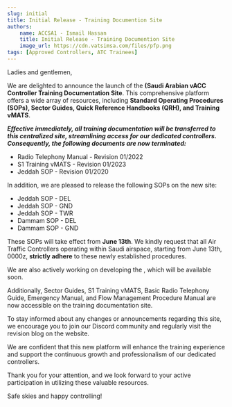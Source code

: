 ```yaml
---
slug: initial
title: Initial Release - Training Documention Site 
authors:
    name: ACCSA1 - Ismail Hassan
    title: Initial Release - Training Documention Site 
    image_url: https://cdn.vatsimsa.com/files/pfp.png
tags: [Approved Controllers, ATC Trainees]
---
```


Ladies and gentlemen,

We are delighted to announce the launch of the **(Saudi Arabian vACC Controller Training Documentation Site**. This comprehensive platform offers a wide array of resources, including **Standard Operating Procedures (SOPs), Sector Guides, Quick Reference Handbooks (QRH), and Training vMATS**.

***Effective immediately, all training documentation will be transferred to this centralized site, streamlining access for our dedicated controllers. Consequently, the following documents are now terminated:***

- Radio Telephony Manual - Revision 01/2022
- S1 Training vMATS - Revision 01/2023
- Jeddah SOP - Revision 01/2020

In addition, we are pleased to release the following SOPs on the new site:

- Jeddah SOP - DEL
- Jeddah SOP - GND
- Jeddah SOP - TWR
- Dammam SOP - DEL
- Dammam SOP - GND

These SOPs will take effect from **June 13th**. We kindly request that all Air Traffic Controllers operating within Saudi airspace, starting from June 13th, 0000z, **strictly adhere** to these newly established procedures.

We are also actively working on developing the , which will be available soon.

Additionally, Sector Guides, S1 Training vMATS, Basic Radio Telephony Guide, Emergency Manual, and Flow Management Procedure Manual are now accessible on the training documentation site.

To stay informed about any changes or announcements regarding this site, we encourage you to join our Discord community and regularly visit the revision blog on the website.

We are confident that this new platform will enhance the training experience and support the continuous growth and professionalism of our dedicated controllers.

Thank you for your attention, and we look forward to your active participation in utilizing these valuable resources.

Safe skies and happy controlling!
